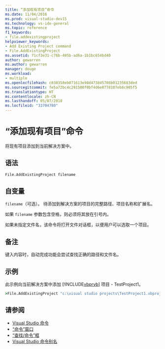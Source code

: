 ```yaml
---
title: “添加现有项目”命令
ms.date: 11/04/2016
ms.prod: visual-studio-dev15
ms.technology: vs-ide-general
ms.topic: reference
f1_keywords:
- file.addexistingproject
helpviewer_keywords:
- Add Existing Project command
- File.AddExistingProject
ms.assetid: 71cf3e31-c76b-405b-ad6a-1b1bc654bd40
author: gewarren
ms.author: gewarren
manager: douge
ms.workload:
- multiple
ms.openlocfilehash: c030358eb071613e98d473845708b01235683ded
ms.sourcegitcommit: fe5a72bc4c291500f0bf4d6e0778107eb8c905f5
ms.translationtype: HT
ms.contentlocale: zh-CN
ms.lasthandoff: 05/07/2018
ms.locfileid: "33704780"
---
```

# <a name="add-existing-project-command"></a>“添加现有项目”命令
将现有项目添加到当前解决方案中。

## <a name="syntax"></a>语法

```cmd
File.AddExistingProject filename
```

## <a name="arguments"></a>自变量
 `filename`（可选）。 待添加到解决方案的项目的完整路径、项目名称和扩展名。

 如果 `filename` 参数包含空格，则必须将其放在引号内。

 如果未指定文件名，该命令将打开文件对话框，以便用户可以选取一个项目。

## <a name="remarks"></a>备注
 键入内容时，自动完成功能会尝试查找正确的路径和文件名。

## <a name="example"></a>示例
 此示例向当前解决方案中添加 [!INCLUDE[vbprvb](../../code-quality/includes/vbprvb_md.md)] 项目 - TestProject1。

```cmd
>File.AddExistingProject "c:\visual studio projects\TestProject1.vbproj"
```

## <a name="see-also"></a>请参阅

- [Visual Studio 命令](../../ide/reference/visual-studio-commands.md)
- [“命令”窗口](../../ide/reference/command-window.md)
- [“查找/命令”框](../../ide/find-command-box.md)
- [Visual Studio 命令别名](../../ide/reference/visual-studio-command-aliases.md)